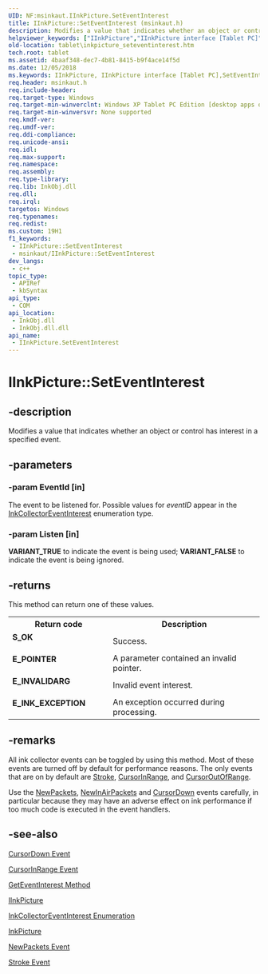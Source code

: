 ```yaml
---
UID: NF:msinkaut.IInkPicture.SetEventInterest
title: IInkPicture::SetEventInterest (msinkaut.h)
description: Modifies a value that indicates whether an object or control has interest in a specified event.
helpviewer_keywords: ["IInkPicture","IInkPicture interface [Tablet PC]","SetEventInterest method","IInkPicture.SetEventInterest","IInkPicture::SetEventInterest","SetEventInterest","SetEventInterest method [Tablet PC]","SetEventInterest method [Tablet PC]","IInkPicture interface","df25efbb-5229-4211-948f-3a213154a967","msinkaut/IInkPicture::SetEventInterest","tablet.inkpicture_seteventinterest"]
old-location: tablet\inkpicture_seteventinterest.htm
tech.root: tablet
ms.assetid: 4baaf348-dec7-4b81-8415-b9f4ace14f5d
ms.date: 12/05/2018
ms.keywords: IInkPicture, IInkPicture interface [Tablet PC],SetEventInterest method, IInkPicture.SetEventInterest, IInkPicture::SetEventInterest, SetEventInterest, SetEventInterest method [Tablet PC], SetEventInterest method [Tablet PC],IInkPicture interface, df25efbb-5229-4211-948f-3a213154a967, msinkaut/IInkPicture::SetEventInterest, tablet.inkpicture_seteventinterest
req.header: msinkaut.h
req.include-header: 
req.target-type: Windows
req.target-min-winverclnt: Windows XP Tablet PC Edition [desktop apps only]
req.target-min-winversvr: None supported
req.kmdf-ver: 
req.umdf-ver: 
req.ddi-compliance: 
req.unicode-ansi: 
req.idl: 
req.max-support: 
req.namespace: 
req.assembly: 
req.type-library: 
req.lib: InkObj.dll
req.dll: 
req.irql: 
targetos: Windows
req.typenames: 
req.redist: 
ms.custom: 19H1
f1_keywords:
 - IInkPicture::SetEventInterest
 - msinkaut/IInkPicture::SetEventInterest
dev_langs:
 - c++
topic_type:
 - APIRef
 - kbSyntax
api_type:
 - COM
api_location:
 - InkObj.dll
 - InkObj.dll.dll
api_name:
 - IInkPicture.SetEventInterest
---
```


# IInkPicture::SetEventInterest


## -description

Modifies a value that indicates whether an object or control has interest in a specified event.

## -parameters

### -param EventId [in]

The event to be listened for. Possible values for <i>eventID</i> appear in the <a href="/windows/desktop/api/msinkaut/ne-msinkaut-inkcollectoreventinterest">InkCollectorEventInterest</a> enumeration type.

### -param Listen [in]

<b>VARIANT_TRUE</b> to indicate the event is being used; <b>VARIANT_FALSE</b> to indicate the event is being ignored.

## -returns

This method can return one of these values.

<table>
<tr>
<th>Return code</th>
<th>Description</th>
</tr>
<tr>
<td width="40%">
<dl>
<dt><b>S_OK</b></dt>
</dl>
</td>
<td width="60%">
Success.

</td>
</tr>
<tr>
<td width="40%">
<dl>
<dt><b>E_POINTER</b></dt>
</dl>
</td>
<td width="60%">
A parameter contained an invalid pointer.

</td>
</tr>
<tr>
<td width="40%">
<dl>
<dt><b>E_INVALIDARG</b></dt>
</dl>
</td>
<td width="60%">
Invalid event interest.

</td>
</tr>
<tr>
<td width="40%">
<dl>
<dt><b>E_INK_EXCEPTION</b></dt>
</dl>
</td>
<td width="60%">
An exception occurred during processing.

</td>
</tr>
</table>

## -remarks

All ink collector  events can be toggled by using this method. Most of these events are turned off by default for performance reasons. The only events that are on by default are <a href="/windows/desktop/tablet/inkpicture-stroke">Stroke</a>, <a href="/windows/desktop/tablet/inkpicture-cursorinrange">CursorInRange</a>, and <a href="/windows/desktop/tablet/inkpicture-cursoroutofrange">CursorOutOfRange</a>.

Use the <a href="/windows/desktop/tablet/inkpicture-newpackets">NewPackets</a>, <a href="/windows/desktop/tablet/inkpicture-newinairpackets">NewInAirPackets</a> and <a href="/windows/desktop/tablet/inkpicture-cursordown">CursorDown</a> events carefully, in particular because they may have an adverse effect on ink performance if too much code is executed in the event handlers.

## -see-also

<a href="/windows/desktop/tablet/inkpicture-cursordown">CursorDown Event</a>



<a href="/windows/desktop/tablet/inkpicture-cursorinrange">CursorInRange Event</a>



<a href="/windows/desktop/api/msinkaut/nf-msinkaut-iinkpicture-geteventinterest">GetEventInterest Method</a>



<a href="../msinkaut/nn-msinkaut-iinkpicture.md">IInkPicture</a>



<a href="/windows/desktop/api/msinkaut/ne-msinkaut-inkcollectoreventinterest">InkCollectorEventInterest Enumeration</a>



<a href="/windows/desktop/tablet/inkpicture-control-reference">InkPicture</a>



<a href="/windows/desktop/tablet/inkpicture-newpackets">NewPackets Event</a>



<a href="/windows/desktop/tablet/inkpicture-stroke">Stroke Event</a>
